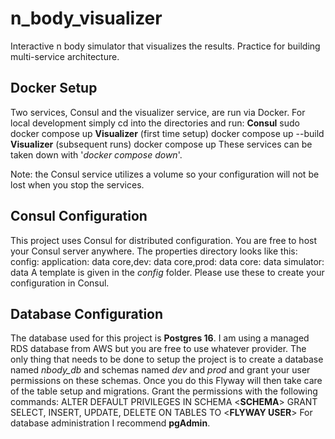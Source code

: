 # n_body_visualizer
Interactive n body simulator that visualizes the results. Practice for building multi-service architecture.

## Docker Setup
Two services, Consul and the visualizer service, are run via Docker. For local development simply cd into the directories and run:
    **Consul**
    sudo docker compose up
    **Visualizer** (first time setup)
    docker compose up --build
    **Visualizer** (subsequent runs)
    docker compose up
These services can be taken down with '*docker compose down*'.

Note: the Consul service utilizes a volume so your configuration will not be lost when you stop the services.

## Consul Configuration
This project uses Consul for distributed configuration. You are free to host your Consul server anywhere. The properties directory looks like this:
        config:
            application:
                data
            core,dev:
                data
            core,prod:
                data
            core:
                data
            simulator:
                data
A template is given in the *config* folder. Please use these to create your configuration in Consul.


## Database Configuration
The database used for this project is **Postgres 16**. I am using a managed RDS database from AWS but you are free to use whatever provider. The only thing that needs to be done to setup the project is to create a database named *nbody_db* and schemas named *dev* and *prod* and grant your user permissions on these schemas. Once you do this Flyway will then take care of the table setup and migrations. Grant the permissions with the following commands:
    ALTER DEFAULT PRIVILEGES IN SCHEMA <**SCHEMA**>
    GRANT SELECT, INSERT, UPDATE, DELETE ON TABLES TO <**FLYWAY USER**>
For database administration I recommend **pgAdmin**.